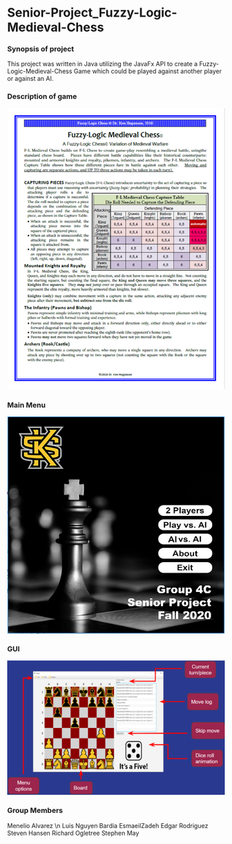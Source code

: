 # Senior-Project_Fuzzy-Logic-Medieval-Chess
### Synopsis of project 
This project was written in Java utilizing the JavaFx API to create a Fuzzy-Logic-Medieval-Chess Game which could be played against another player or against an AI.
### Description of game 
![alt text](https://github.com/Menelio/Senior-Project_Fuzzy-Logic-Medieval-Chess/blob/master/ReadMeImgs/rules.png)

### Main Menu 
![alt text](https://github.com/Menelio/Senior-Project_Fuzzy-Logic-Medieval-Chess/blob/master/ReadMeImgs/MainMenu.png)

### GUI
![alt text](https://github.com/Menelio/Senior-Project_Fuzzy-Logic-Medieval-Chess/blob/master/ReadMeImgs/GUI.png)

### Group Members
Menelio Alvarez \n
Luis Nguyen
Bardia EsmaeilZadeh
Edgar Rodriguez
Steven Hansen
Richard Ogletree
Stephen May

